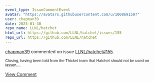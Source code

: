 ```yaml
---
event_type: IssueCommentEvent
avatar: "https://avatars.githubusercontent.com/u/100869159?"
user: chapman39
date: 2025-01-30
repo_name: LLNL/hatchet
html_url: https://github.com/LLNL/hatchet/issues/155
repo_url: https://github.com/LLNL/hatchet
---
```


<a href='https://github.com/chapman39' target='_blank'>chapman39</a> commented on issue <a href='https://github.com/LLNL/hatchet/issues/155' target='_blank'>LLNL/hatchet#155</a>.

<small>Closing, having been told from the Thicket team that Hatchet should not be used on lassen....</small>

<a href='https://github.com/LLNL/hatchet/issues/155' target='_blank'>View Comment</a>